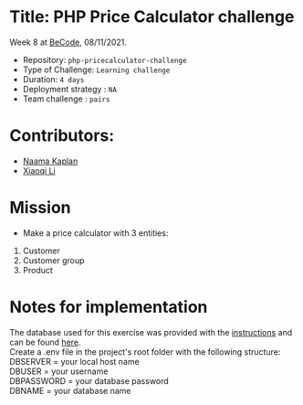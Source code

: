 # Title: PHP Price Calculator challenge

Week 8 at [BeCode](becode.org), 08/11/2021.

- Repository: `php-pricecalculator-challenge`
- Type of Challenge: `Learning challenge`
- Duration: `4 days`
- Deployment strategy : `NA`
- Team challenge : `pairs`

# Contributors:
- [Naama Kaplan](https://github.com/N-Kaplan)
- [Xiaoqi Li](https://github.com/830503)

# Mission
- Make a price calculator with 3 entities:
1) Customer
2) Customer group
3) Product

# Notes for implementation
The database used for this exercise was provided with the [instructions](https://github.com/becodeorg/ANT-Lamarr-5.34/tree/main/2.The-Hill/php/6.oop-pricecalculator) and can be found [here](https://github.com/becodeorg/ANT-Lamarr-5.34/tree/main/2.The-Hill/php/6.oop-pricecalculator/resources). \
Create a .env file in the project's root folder with the following structure:\
DBSERVER = your local host name \
DBUSER = your username \
DBPASSWORD = your database password \
DBNAME = your database name 
